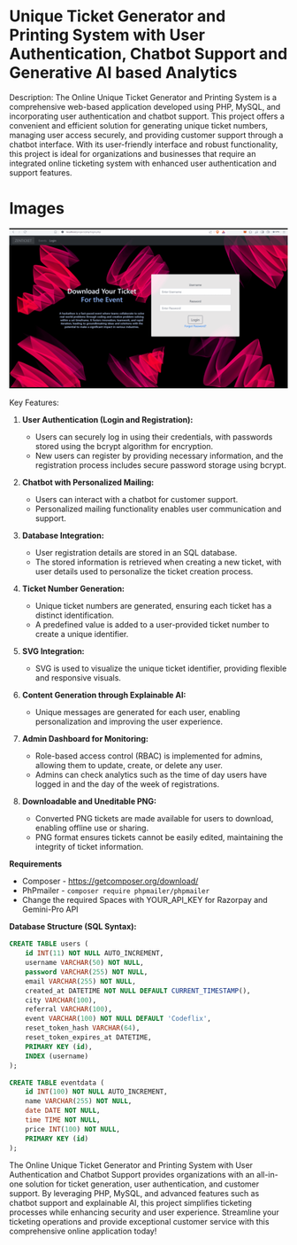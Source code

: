 # Unique Ticket Generator and Printing System with User Authentication, Chatbot Support and Generative AI based Analytics

Description:
The Online Unique Ticket Generator and Printing System is a comprehensive web-based application developed using PHP, MySQL, and incorporating user authentication and chatbot support. This project offers a convenient and efficient solution for generating unique ticket numbers, managing user access securely, and providing customer support through a chatbot interface. With its user-friendly interface and robust functionality, this project is ideal for organizations and businesses that require an integrated online ticketing system with enhanced user authentication and support features.

# Images

<p align="center">
  <img src="./Images/ticket.gif" alt="Image"/>
</p>

Key Features:

1. **User Authentication (Login and Registration):**
   - Users can securely log in using their credentials, with passwords stored using the bcrypt algorithm for encryption.
   - New users can register by providing necessary information, and the registration process includes secure password storage using bcrypt.

2. **Chatbot with Personalized Mailing:**
   - Users can interact with a chatbot for customer support.
   - Personalized mailing functionality enables user communication and support.

3. **Database Integration:**
   - User registration details are stored in an SQL database.
   - The stored information is retrieved when creating a new ticket, with user details used to personalize the ticket creation process.

4. **Ticket Number Generation:**
   - Unique ticket numbers are generated, ensuring each ticket has a distinct identification.
   - A predefined value is added to a user-provided ticket number to create a unique identifier.

5. **SVG Integration:**
   - SVG is used to visualize the unique ticket identifier, providing flexible and responsive visuals.

6. **Content Generation through Explainable AI:**
   - Unique messages are generated for each user, enabling personalization and improving the user experience.

7. **Admin Dashboard for Monitoring:**
   - Role-based access control (RBAC) is implemented for admins, allowing them to update, create, or delete any user.
   - Admins can check analytics such as the time of day users have logged in and the day of the week of registrations.

8. **Downloadable and Uneditable PNG:**
   - Converted PNG tickets are made available for users to download, enabling offline use or sharing.
   - PNG format ensures tickets cannot be easily edited, maintaining the integrity of ticket information.
  
**Requirements**
- Composer - https://getcomposer.org/download/ 
- PhPmailer - ```composer require phpmailer/phpmailer```
- Change the required Spaces with YOUR_API_KEY for Razorpay and Gemini-Pro API

**Database Structure (SQL Syntax):**
```sql
CREATE TABLE users (
    id INT(11) NOT NULL AUTO_INCREMENT,
    username VARCHAR(50) NOT NULL,
    password VARCHAR(255) NOT NULL,
    email VARCHAR(255) NOT NULL,
    created_at DATETIME NOT NULL DEFAULT CURRENT_TIMESTAMP(),
    city VARCHAR(100),
    referral VARCHAR(100),
    event VARCHAR(100) NOT NULL DEFAULT 'Codeflix',
    reset_token_hash VARCHAR(64),
    reset_token_expires_at DATETIME,
    PRIMARY KEY (id),
    INDEX (username)
);
```

```sql
CREATE TABLE eventdata (
    id INT(100) NOT NULL AUTO_INCREMENT,
    name VARCHAR(255) NOT NULL,
    date DATE NOT NULL,
    time TIME NOT NULL,
    price INT(100) NOT NULL,
    PRIMARY KEY (id)
);
```

The Online Unique Ticket Generator and Printing System with User Authentication and Chatbot Support provides organizations with an all-in-one solution for ticket generation, user authentication, and customer support. By leveraging PHP, MySQL, and advanced features such as chatbot support and explainable AI, this project simplifies ticketing processes while enhancing security and user experience. Streamline your ticketing operations and provide exceptional customer service with this comprehensive online application today!
